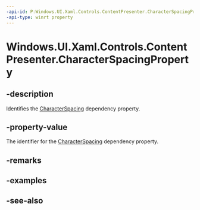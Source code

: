 ```yaml
---
-api-id: P:Windows.UI.Xaml.Controls.ContentPresenter.CharacterSpacingProperty
-api-type: winrt property
---
```


<!-- Property syntax
public Windows.UI.Xaml.DependencyProperty CharacterSpacingProperty { get; }
-->

# Windows.UI.Xaml.Controls.ContentPresenter.CharacterSpacingProperty

## -description
Identifies the [CharacterSpacing](contentpresenter_characterspacing.md) dependency property.



## -property-value
The identifier for the [CharacterSpacing](contentpresenter_characterspacing.md) dependency property.

## -remarks

## -examples

## -see-also
